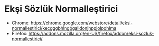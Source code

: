 # Ekşi Sözlük Normalleştirici

- Chrome: https://chrome.google.com/webstore/detail/eksi-normallestirici/kecgggbhlngbgalldonjhppjolpohlma
- Firefox: https://addons.mozilla.org/en-US/firefox/addon/eksi-sozluk-normallestirici/
